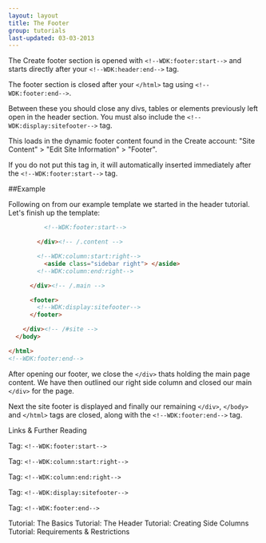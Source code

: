 ```yaml
---
layout: layout
title: The Footer
group: tutorials
last-updated: 03-03-2013
---
```



The Create footer section is opened with `<!--WDK:footer:start-->` and starts directly after your `<!--WDK:header:end-->` tag. 

The footer section is closed after your `</html>` tag using `<!--WDK:footer:end-->`.

Between these you should close any divs, tables or elements previously left open in the header section. You must also include the `<!--WDK:display:sitefooter-->` tag. 

This loads in the dynamic footer content found in the Create account: "Site Content" > "Edit Site Information" > "Footer". 

If you do not put this tag in, it will automatically inserted immediately after the `<!--WDK:footer:start-->` tag.

##Example

Following on from our example template we started in the header tutorial. Let's finish up the template:

```html
          <!--WDK:footer:start-->

        </div><!-- /.content -->

        <!--WDK:column:start:right-->
          <aside class="sidebar right"> </aside>
        <!--WDK:column:end:right-->

      </div><!-- /.main -->

      <footer>
        <!--WDK:display:sitefooter-->
      </footer>

    </div><!-- /#site -->
  </body>

</html>
<!--WDK:footer:end-->
```

After opening our footer, we close the `</div>` thats holding the main page content. We have then outlined our right side column and closed our main `</div>` for the page.

Next the site footer is displayed and finally our remaining `</div>`, `</body>` and `</html>` tags are closed, along with the `<!--WDK:footer:end-->` tag.

Links & Further Reading

Tag: `<!--WDK:footer:start-->`

Tag: `<!--WDK:column:start:right-->`

Tag: `<!--WDK:column:end:right-->`

Tag: `<!--WDK:display:sitefooter-->`

Tag: `<!--WDK:footer:end-->`

Tutorial: The Basics
Tutorial: The Header
Tutorial: Creating Side Columns
Tutorial: Requirements & Restrictions